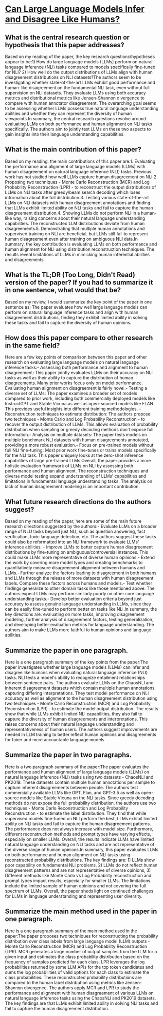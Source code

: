 # [Can Large Language Models Infer and Disagree Like Humans?](https://arxiv.org/abs/2305.13788)

## What is the central research question or hypothesis that this paper addresses?

Based on my reading of the paper, the key research questions/hypotheses appear to be:1) How do large language models (LLMs) perform on natural language inference (NLI) tasks compared to models specifically fine-tuned for NLI? 2) How well do the output distributions of LLMs align with human disagreement distributions on NLI datasets?The authors seem to be investigating whether state-of-the-art LLMs exhibit good performance and human-like disagreement on the fundamental NLI task, even without full supervision on NLI datasets. They evaluate LLMs using both accuracy metrics and distributional metrics like Jensen-Shannon divergence to compare with human annotator disagreement. The overarching goal seems to be assessing whether LLMs possess true natural language understanding abilities and whether they can represent the diversity of human viewpoints.In summary, the central research questions revolve around evaluating LLMs on both performance and human alignment on NLI tasks specifically. The authors aim to jointly test LLMs on these two aspects to gain insights into their language understanding capabilities.


## What is the main contribution of this paper?

Based on my reading, the main contributions of this paper are:1. Evaluating the performance and alignment of large language models (LLMs) with human disagreement on natural language inference (NLI) tasks. Previous work has not studied how well LLMs capture human disagreement on NLI.2. Proposing two techniques - Monte Carlo Reconstruction (MCR) and Log Probability Reconstruction (LPR) - to reconstruct the output distributions of LLMs on NLI tasks after greedy/beam search decoding which loses information about the full distribution.3. Testing various state-of-the-art LLMs on NLI datasets with human disagreement annotations and finding that LLMs exhibit limited ability on NLI tasks and fail to capture the human disagreement distribution.4. Showing LLMs do not perform NLI in a human-like way, raising concerns about their natural language understanding capabilities. The reconstructed LLM distributions deviate from human disagreements.5. Demonstrating that multiple human annotations and supervised training on NLI are beneficial, but LLMs still fail to represent human disagreement even after training on ambiguous NLI data.In summary, the key contribution is evaluating LLMs on both performance and human alignment for NLI using distribution reconstruction techniques. The results reveal limitations of LLMs in mimicking human inferential abilities and disagreements.


## What is the TL;DR (Too Long, Didn't Read) version of the paper? If you had to summarize it in one sentence, what would that be?

Based on my review, I would summarize the key point of the paper in one sentence as: The paper evaluates how well large language models can perform on natural language inference tasks and align with human disagreement distributions, finding they exhibit limited ability in solving these tasks and fail to capture the diversity of human opinions.


## How does this paper compare to other research in the same field?

Here are a few key points of comparison between this paper and other research on evaluating large language models on natural language inference tasks:- Assessing both performance and alignment to human disagreement: This paper jointly evaluates LLMs on their accuracy on NLI tasks as well as their ability to capture the distribution of human disagreements. Many prior works focus only on model performance. Evaluating human alignment on disagreement is fairly novel.- Testing a diverse set of LLMs: The paper examines a broader set of models compared to prior work, including both commercially deployed models like InstructGPT and Stable Vicuna as well as open-sourced models like FLAN. This provides useful insights into different training methodologies. - Reconstruction techniques to estimate distribution: The authors propose two techniques - Monte Carlo and Log Probability Reconstruction - to recover the output distribution of LLMs. This allows evaluation of probability distribution when sampling or greedy decoding methods don't expose full information.- Analysis on multiple datasets: The paper tests models on multiple benchmark NLI datasets with human disagreements annotated, providing a more robust evaluation.- Focus on pre-trained models without full NLI fine-tuning: Most prior work fine-tunes or trains models specifically for the NLI task. This paper uniquely looks at the zero-shot inference capabilities of large pre-trained LLMs.Overall, the paper provides a more holistic evaluation framework of LLMs on NLI by assessing both performance and human alignment. The reconstruction techniques and diverse model testing expand understanding of LLMs' capabilities and limitations in fundamental language understanding tasks. The analysis on lack of human disagreement modeling is an important contribution.


## What future research directions do the authors suggest?

Based on my reading of the paper, here are some of the main future research directions suggested by the authors:- Evaluate LLMs on a broader range of NLU tasks beyond just NLI, such as question answering, fact verification, toxic language detection, etc. The authors suggest these tasks could also be reformatted into an NLI framework to evaluate LLMs' inference abilities. - Improve LLMs to better capture human disagreement distributions by fine-tuning on ambiguous/controversial instances. This could make LLMs more representative of diverse human opinions.- Extend the work by covering more model types and creating benchmarks to quantitatively measure disagreement alignment between humans and LLMs.- Further analyze the factors leading to disagreement in both humans and LLMs through the release of more datasets with human disagreement labels. Compare these factors across humans and models.- Test whether findings generalize to other domain tasks like those mentioned above. The authors expect LLMs may perform similarly poorly on other core language understanding tasks.- Develop better evaluation criteria beyond just accuracy to assess genuine language understanding in LLMs, since they can be easily fine-tuned to perform better on tasks like NLI.In summary, the key directions are: evaluating on more tasks, improving disagreement modeling, further analysis of disagreement factors, testing generalization, and developing better evaluation metrics for language understanding. The authors aim to make LLMs more faithful to human opinions and language abilities.


## Summarize the paper in one paragraph.

Here is a one paragraph summary of the key points from the paper:The paper investigates whether large language models (LLMs) can infer and disagree like humans when evaluating natural language inference (NLI) tasks. NLI tests a model's ability to recognize entailment relationships between sentence pairs. The authors evaluate LLMs on the ChaosNLI and inherent disagreement datasets which contain multiple human annotations capturing differing interpretations. They test model performance on NLI accuracy as well as alignment to the human disagreement distribution using two techniques - Monte Carlo Reconstruction (MCR) and Log Probability Reconstruction (LPR) - to estimate the model output distribution. The results show that while LLMs exhibit limited NLI capabilities, they also fail to capture the diversity of human disagreements and interpretations. This raises concerns about their natural language understanding and representativeness of human users. The authors suggest improvements are needed in LLM training to better reflect human opinions and disagreements for fairer and more accountable language models.


## Summarize the paper in two paragraphs.

Here is a two paragraph summary of the paper:The paper evaluates the performance and human alignment of large language models (LLMs) on natural language inference (NLI) tasks using two datasets - ChaosNLI and PK2019. These datasets contain multiple human annotations per sample to capture inherent disagreements between people. The authors test commercially available LLMs like OPT, Flan, and GPT-3.5 as well as open-source models like Stable Vicuna on the NLI tasks. Since greedy decoding methods do not expose the full probability distribution, the authors use two techniques - Monte Carlo Reconstruction and Log Probability Reconstruction - to estimate the label distribution. They find that while supervised models fine-tuned on NLI perform the best, LLMs exhibit limited ability on NLI tasks and fail to capture the human disagreement patterns. The performance does not always increase with model size. Furthermore, different reconstruction methods and prompt types have varying effects, especially on smaller LLMs. Overall, the results indicate LLMs have limited natural language understanding on NLI tasks and are not representative of the diverse range of human opinions.In summary, this paper evaluates LLMs on both performance and human alignment on NLI tasks using reconstructed probability distributions. The key findings are: 1) LLMs show poor capability on fundamental NLI problems, 2) LLMs do not reflect human disagreement patterns and are not representative of diverse opinions, 3) Different methods like Monte Carlo vs Log Probability reconstruction and prompt types impact results, especially for smaller LLMs. The limitations include the limited sample of human opinions and not covering the full spectrum of LLMs. Overall, the paper sheds light on continued challenges for LLMs in language understanding and representing user diversity.


## Summarize the main method used in the paper in one paragraph.

Here is a one paragraph summary of the main method used in the paper:The paper proposes two techniques for reconstructing the probability distribution over class labels from large language model (LLM) outputs - Monte Carlo Reconstruction (MCR) and Log Probability Reconstruction (LPR). MCR generates a large number of output samples from the LLM for a given input and estimates the class probability distribution based on the frequency of samples predicted for each class. LPR leverages the log probabilities returned by some LLM APIs for the top token candidates and sums the log probabilities of valid options for each class to estimate the class probabilities. These reconstructed probability distributions are compared to the human label distribution using metrics like Jensen-Shannon divergence. The authors apply MCR and LPR to study the performance and alignment with human disagreement of various LLMs on natural language inference tasks using the ChaosNLI and PK2019 datasets. The key findings are that LLMs exhibit limited ability in solving NLI tasks and fail to capture the human disagreement distribution.
